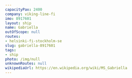 ```yaml
---
capacityPax: 2400
company: viking-line-fi
imo: 8917601
layout: ship
name: Gabriella
outOfScope: null
routes:
- helsinki-fi-stockholm-se
slug: gabriella-8917601
tags:
- ship
photo: /img/null
unknownRoutes: null
wikipediaUrl: https://en.wikipedia.org/wiki/MS_Gabriella
---
```

